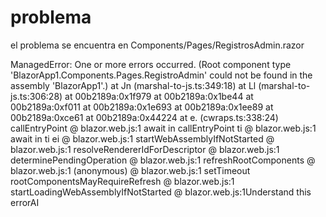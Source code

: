 # problema
el problema se encuentra en Components/Pages/RegistrosAdmin.razor

ManagedError: One or more errors occurred. (Root component type 'BlazorApp1.Components.Pages.RegistroAdmin' could not be found in the assembly 'BlazorApp1'.)
    at Jn (marshal-to-js.ts:349:18)
    at Ll (marshal-to-js.ts:306:28)
    at 00b2189a:0x1f979
    at 00b2189a:0x1be44
    at 00b2189a:0xf011
    at 00b2189a:0x1e693
    at 00b2189a:0x1ee89
    at 00b2189a:0xce61
    at 00b2189a:0x44224
    at e.<computed> (cwraps.ts:338:24)
callEntryPoint @ blazor.web.js:1
await in callEntryPoint
ti @ blazor.web.js:1
await in ti
ei @ blazor.web.js:1
startWebAssemblyIfNotStarted @ blazor.web.js:1
resolveRendererIdForDescriptor @ blazor.web.js:1
determinePendingOperation @ blazor.web.js:1
refreshRootComponents @ blazor.web.js:1
(anonymous) @ blazor.web.js:1
setTimeout
rootComponentsMayRequireRefresh @ blazor.web.js:1
startLoadingWebAssemblyIfNotStarted @ blazor.web.js:1Understand this errorAI
